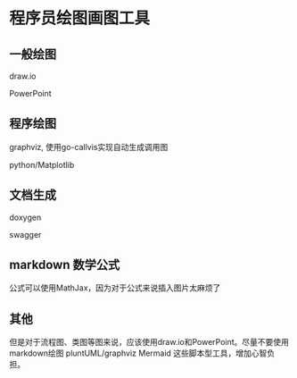 # 程序员绘图画图工具

## 一般绘图

draw.io

PowerPoint

## 程序绘图

graphviz, 使用go-callvis实现自动生成调用图

python/Matplotlib

## 文档生成

doxygen

swagger

## markdown 数学公式

公式可以使用MathJax，因为对于公式来说插入图片太麻烦了

## 其他

但是对于流程图、类图等图来说，应该使用draw.io和PowerPoint。尽量不要使用
markdown绘图
pluntUML/graphviz
Mermaid
这些脚本型工具，增加心智负担。



